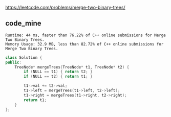 
https://leetcode.com/problems/merge-two-binary-trees/

## code_mine

```
Runtime: 44 ms, faster than 76.22% of C++ online submissions for Merge Two Binary Trees.
Memory Usage: 32.9 MB, less than 82.72% of C++ online submissions for Merge Two Binary Trees.
```

```cpp
class Solution {
public:
    TreeNode* mergeTrees(TreeNode* t1, TreeNode* t2) {
        if (NULL == t1) { return t2; }
        if (NULL == t2) { return t1; }

        t1->val += t2->val;
        t1->left = mergeTrees(t1->left, t2->left);
        t1->right = mergeTrees(t1->right, t2->right);
        return t1;
    }
};
```